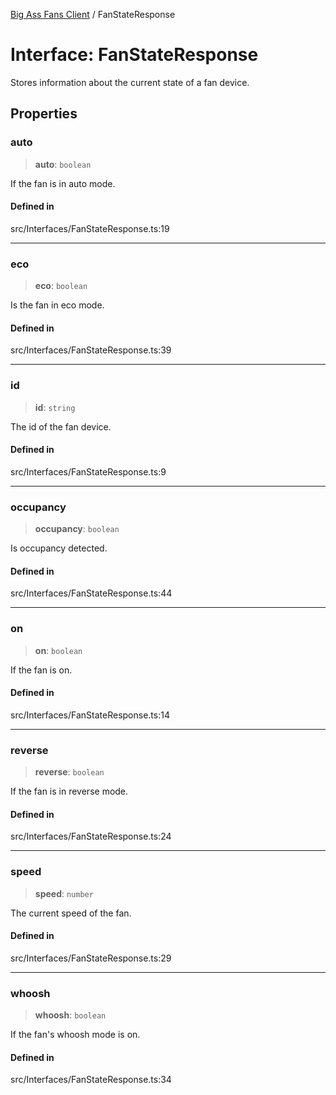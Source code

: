 [Big Ass Fans Client](../README.md) / FanStateResponse

# Interface: FanStateResponse

Stores information about the current state of a fan device.

## Properties

### auto

> **auto**: `boolean`

If the fan is in auto mode.

#### Defined in

src/Interfaces/FanStateResponse.ts:19

***

### eco

> **eco**: `boolean`

Is the fan in eco mode.

#### Defined in

src/Interfaces/FanStateResponse.ts:39

***

### id

> **id**: `string`

The id of the fan device.

#### Defined in

src/Interfaces/FanStateResponse.ts:9

***

### occupancy

> **occupancy**: `boolean`

Is occupancy detected.

#### Defined in

src/Interfaces/FanStateResponse.ts:44

***

### on

> **on**: `boolean`

If the fan is on.

#### Defined in

src/Interfaces/FanStateResponse.ts:14

***

### reverse

> **reverse**: `boolean`

If the fan is in reverse mode.

#### Defined in

src/Interfaces/FanStateResponse.ts:24

***

### speed

> **speed**: `number`

The current speed of the fan.

#### Defined in

src/Interfaces/FanStateResponse.ts:29

***

### whoosh

> **whoosh**: `boolean`

If the fan's whoosh mode is on.

#### Defined in

src/Interfaces/FanStateResponse.ts:34
